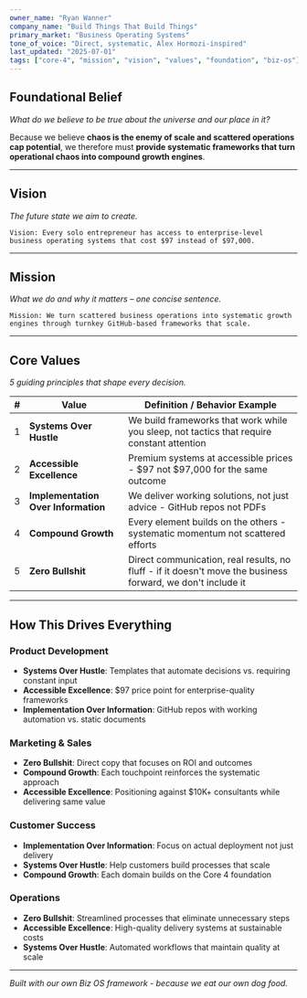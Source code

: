 ```yaml
---
owner_name: "Ryan Wanner"
company_name: "Build Things That Build Things"
primary_market: "Business Operating Systems"
tone_of_voice: "Direct, systematic, Alex Hormozi-inspired"
last_updated: "2025-07-01"
tags: ["core-4", "mission", "vision", "values", "foundation", "biz-os"]
---
```


## **Foundational Belief**

*What do we believe to be true about the universe and our place in it?*

Because we believe **chaos is the enemy of scale and scattered operations cap potential**, we therefore must **provide systematic frameworks that turn operational chaos into compound growth engines**.

---

## **Vision**

*The future state we aim to create.*

```
Vision: Every solo entrepreneur has access to enterprise-level business operating systems that cost $97 instead of $97,000.
```

---

## **Mission**

*What we do and why it matters – one concise sentence.*

```
Mission: We turn scattered business operations into systematic growth engines through turnkey GitHub-based frameworks that scale.
```

---

## **Core Values**

*5 guiding principles that shape every decision.*

| # | Value | Definition / Behavior Example |
| ----- | ----- | ----- |
| 1 | **Systems Over Hustle** | We build frameworks that work while you sleep, not tactics that require constant attention |
| 2 | **Accessible Excellence** | Premium systems at accessible prices - $97 not $97,000 for the same outcome |
| 3 | **Implementation Over Information** | We deliver working solutions, not just advice - GitHub repos not PDFs |
| 4 | **Compound Growth** | Every element builds on the others - systematic momentum not scattered efforts |
| 5 | **Zero Bullshit** | Direct communication, real results, no fluff - if it doesn't move the business forward, we don't include it |

---

## **How This Drives Everything**

### Product Development
- **Systems Over Hustle**: Templates that automate decisions vs. requiring constant input
- **Accessible Excellence**: $97 price point for enterprise-quality frameworks
- **Implementation Over Information**: GitHub repos with working automation vs. static documents

### Marketing & Sales  
- **Zero Bullshit**: Direct copy that focuses on ROI and outcomes
- **Compound Growth**: Each touchpoint reinforces the systematic approach
- **Accessible Excellence**: Positioning against $10K+ consultants while delivering same value

### Customer Success
- **Implementation Over Information**: Focus on actual deployment not just delivery
- **Systems Over Hustle**: Help customers build processes that scale
- **Compound Growth**: Each domain builds on the Core 4 foundation

### Operations
- **Zero Bullshit**: Streamlined processes that eliminate unnecessary steps
- **Accessible Excellence**: High-quality delivery systems at sustainable costs
- **Systems Over Hustle**: Automated workflows that maintain quality at scale

---

*Built with our own Biz OS framework - because we eat our own dog food.*
